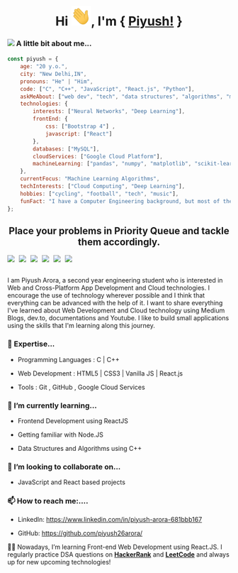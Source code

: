 <div align = "center">

# Hi <img src="https://github.com/piyush26arora/piyush26arora/blob/master/Hi.gif" width="45px">, I'm { [Piyush!](https://piyush26arora.github.io/Portfolio/) }

<div align= "left">
  
### <img src="https://media.giphy.com/media/VgCDAzcKvsR6OM0uWg/giphy.gif" width="50"> A little bit about me...  

```javascript
const piyush = {
    age: "20 y.o.",
    city: "New Delhi,IN",
    pronouns: "He" | "Him",
    code: ["C", "C++", "JavaScript", "React.js", "Python"],
    askMeAbout: ["web dev", "tech", "data structures", "algorithms", "ml-algorithms"],
    technologies: {
        interests: ["Neural Networks", "Deep Learning"],
        frontEnd: {
            css: ["Bootstrap 4"] ,
            javascript: ["React"]
        },
        databases: ["MySQL"],
        cloudServices: ["Google Cloud Platform"],
        machineLearning: ["pandas", "numpy", "matplotlib", "scikit-learn"]
    },
    currentFocus: "Machine Learning Algorithms",
    techInterests: ["Cloud Computing", "Deep Learning"],
    hobbies: ["cycling", "football", "tech", "music"],
    funFact: "I have a Computer Engineering background, but most of the credit goes to Google and Stack Overflow"
};
```
</div>  
  
  
## Place your problems in **Priority Queue** and tackle them accordingly.

<a href="https://www.linkedin.com/in/piyush-arora-681bbb167">
  <img align = "left" width="26px" src="https://cdn.jsdelivr.net/npm/simple-icons@v3/icons/linkedin.svg"  />
</a>
<a href="https://www.hackerrank.com/piyush26arora">
  <img align = "left" width="26px" src="https://cdn.jsdelivr.net/npm/simple-icons@v3/icons/hackerrank.svg"  />
</a>
  <a href="https://leetcode.com/piyush26arora">
  <img align = "left" width="26px" src="https://cdn.jsdelivr.net/npm/simple-icons@v3/icons/leetcode.svg" />
</a>
  <a href="https://github.com/piyush26arora">
  <img align = "left" width="26px" src="https://cdn.jsdelivr.net/npm/simple-icons@v3/icons/github.svg" />
</a>
<a href="mailto:piyush26arora@gmail.com">
  <img align = "left" width="26px" src="https://cdn.jsdelivr.net/npm/simple-icons@v3/icons/gmail.svg" />
</a>
<a href="https://instagram.com/26.piyush">
  <img align = "left" width="26px" src="https://cdn.jsdelivr.net/npm/simple-icons@v3/icons/instagram.svg" />
</a>
  
</div>  
<br>
<br>


I am Piyush Arora, a second year engineering student who is interested in Web and Cross-Platform App Development and Cloud technologies. I encourage the use of technology wherever possible and I think that everything can be advanced with the help of it. I want to share everything I've learned about Web Development and Cloud technology using Medium Blogs, dev.to, documentations and Youtube. I like to build small applications using the skills that I'm learning along this journey.

### :telescope: Expertise...
  * Programming Languages : C | C++
  
  * Web Development : HTML5 | CSS3 | Vanilla JS | React.js
  
  * Tools : Git , GitHub , Google Cloud Services


### :seedling: I’m currently learning...
  * Frontend Development using ReactJS
  
  * Getting familiar with Node.JS 
  
  * Data Structures and Algorithms using C++


### :dancers: I’m looking to collaborate on...
  
  * JavaScript and React based projects

### :mailbox:  How to reach me:....
  
  * LinkedIn: https://www.linkedin.com/in/piyush-arora-681bbb167
  
  * GitHub: https://github.com/piyush26arora/



👩‍💻 Nowadays, I’m learning Front-end Web Development using React.JS. I regularly practice DSA questions on [**HackerRank**](https://www.hackerrank.com/piyush26arora?hr_r=1) and [**LeetCode**](https://leetcode.com/piyush26arora/) and always up for new upcoming technologies! 


